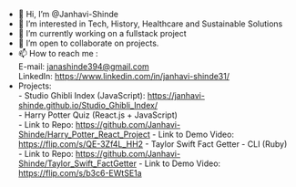 - 👋 Hi, I’m @Janhavi-Shinde
- 👀 I’m interested in Tech, History, Healthcare and Sustainable Solutions
- 🌱 I’m currently working on a fullstack project
- 💞️ I’m open to collaborate on projects.
- 📫 How to reach me : <br />
      E-mail: janashinde394@gmail.com <br />
      LinkedIn: https://www.linkedin.com/in/janhavi-shinde31/
- Projects: <br />
      - Studio Ghibli Index (JavaScript): https://janhavi-shinde.github.io/Studio_Ghibli_Index/ <br />
      - Harry Potter Quiz (React.js + JavaScript) <br />
         - Link to Repo: https://github.com/Janhavi-Shinde/Harry_Potter_React_Project
         - Link to Demo Video: https://flip.com/s/QE-3Zf4L_HH2
      - Taylor Swift Fact Getter - CLI (Ruby) <br />
         - Link to Repo: https://github.com/Janhavi-Shinde/Taylor_Swift_FactGetter
         - Link to Demo Video: https://flip.com/s/b3c6-EWtSE1a
      
     

<!---
Janhavi-Shinde/Janhavi-Shinde is a ✨ special ✨ repository because its `README.md` (this file) appears on your GitHub profile.
You can click the Preview link to take a look at your changes.
--->
